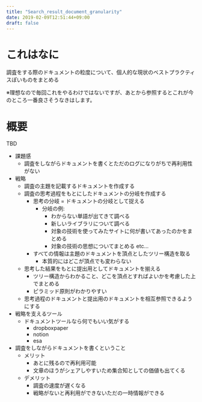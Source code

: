 ```yaml
---
title: "Search_result_document_granularity"
date: 2019-02-09T12:51:44+09:00
draft: false
---
```


# これはなに
調査をする際のドキュメントの粒度について、個人的な現状のベストプラクティスぽいものをまとめる

※理想なので毎回これをやるわけではないですが、あとから参照するとこれが今のところ一番良さそうなきはします。

# 概要
TBD

- 課題感
  - 調査をしながらドキュメントを書くとただのログになりがちで再利用性がない
- 戦略
  - 調査の主題を記載するドキュメントを作成する
  - 調査の思考過程をもとにしたドキュメントの分岐を作成する
    - 思考の分岐 = ドキュメントの分岐として捉える
      - 分岐の例:
        - わからない単語が出てきて調べる
        - 新しいライブラリについて調べる
        - 対象の技術を使ってみたサイトに何が書いてあったのかをまとめる
        - 対象の技術の思想についてまとめる etc...
    - すべての情報は主題のドキュメントを頂点としたツリー構造を取る
      - 本質的にはどこが頂点でも変わらない
  - 思考した結果をもとに提出用としてドキュメントを揃える
    - ツリー構造からわかること、どこを頂点とすればよいかを考慮した上でまとめる
    - ピラミッド原則がわかりやすい
  - 思考過程のドキュメントと提出用のドキュメントを相互参照できるようにする
- 戦略を支えるツール
  - ドキュメントツールなら何でもいい気がする
    - dropboxpaper
    - notion
    - esa
- 調査をしながらドキュメントを書くということ
  - メリット
    - あとに残るので再利用可能
    - 文章のほうがシェアしやすいため集合知としての価値も出てくる
  - デメリット
    - 調査の速度が遅くなる
    - 戦略がないと再利用ができないただの一時情報ができる

